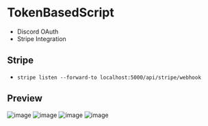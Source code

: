 # TokenBasedScript

- Discord OAuth
- Stripe Integration

## Stripe
- `stripe listen --forward-to localhost:5000/api/stripe/webhook`

## Preview

![image](https://user-images.githubusercontent.com/49940811/219923213-38226974-2a0b-4838-80ba-d36e91c75059.png)
![image](https://user-images.githubusercontent.com/49940811/219923233-c48c3a3f-f05d-42cb-a060-0f930d66a11b.png)
![image](https://user-images.githubusercontent.com/49940811/219923327-08b2ca83-4775-4937-ab33-5062445442ed.png)
![image](https://github.com/Itzbenz/TokenBasedScript-DotNetAsp/assets/49940811/17dc1649-47fb-4088-a6e6-9c4902b61941)

